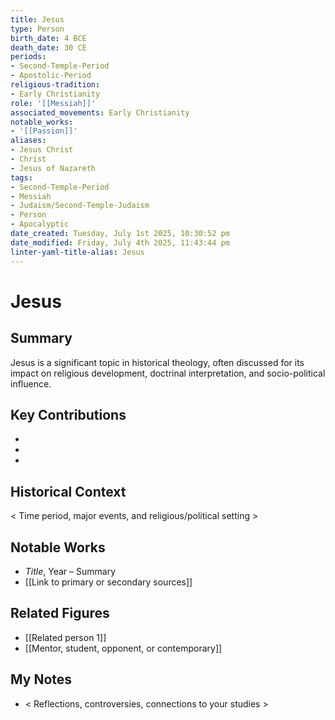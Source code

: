 ```yaml
---
title: Jesus
type: Person
birth_date: 4 BCE
death_date: 30 CE
periods:
- Second-Temple-Period
- Apostolic-Period
religious-tradition:
- Early Christianity
role: '[[Messiah]]'
associated_movements: Early Christianity
notable_works:
- '[[Passion]]'
aliases:
- Jesus Christ
- Christ
- Jesus of Nazareth
tags:
- Second-Temple-Period
- Messiah
- Judaism/Second-Temple-Judaism
- Person
- Apocalyptic
date_created: Tuesday, July 1st 2025, 10:30:52 pm
date_modified: Friday, July 4th 2025, 11:43:44 pm
linter-yaml-title-alias: Jesus
---
```


# Jesus

## Summary
Jesus is a significant topic in historical theology, often discussed for its impact on religious development, doctrinal interpretation, and socio-political influence.

## Key Contributions
- 
- 
- 

## Historical Context
< Time period, major events, and religious/political setting >

## Notable Works
- *Title*, Year – Summary
- [[Link to primary or secondary sources]]


## Related Figures
- [[Related person 1]]
- [[Mentor, student, opponent, or contemporary]]

## My Notes
- < Reflections, controversies, connections to your studies >
